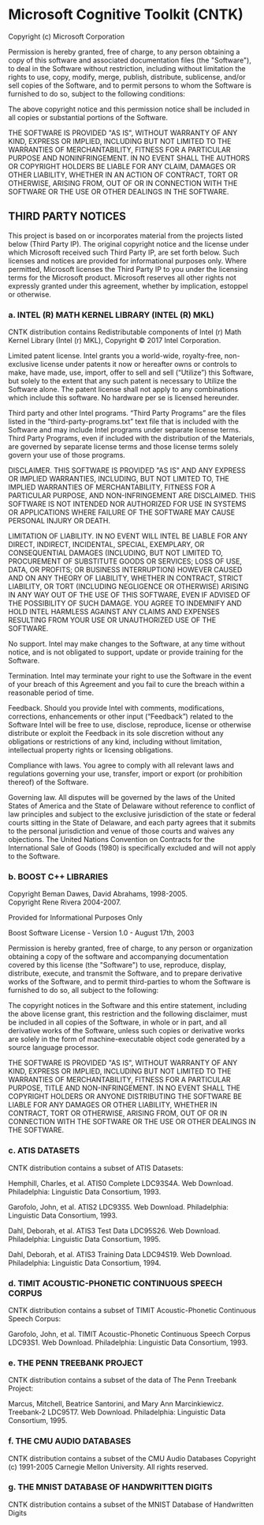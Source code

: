 # Microsoft Cognitive Toolkit (CNTK)

Copyright (c) Microsoft Corporation

Permission is hereby granted, free of charge, to any person obtaining a copy of this software and associated documentation files (the "Software"), to deal in the Software without restriction, including without limitation the rights to use, copy, modify, merge, publish, distribute, sublicense, and/or sell copies of the Software, and to permit persons to whom the Software is furnished to do so, subject to the following conditions: 

The above copyright notice and this permission notice shall be included in all copies or substantial portions of the Software. 

THE SOFTWARE IS PROVIDED "AS IS", WITHOUT WARRANTY OF ANY KIND, EXPRESS OR IMPLIED, INCLUDING BUT NOT LIMITED TO THE WARRANTIES OF MERCHANTABILITY, FITNESS FOR A PARTICULAR PURPOSE AND NONINFRINGEMENT. IN NO EVENT SHALL THE AUTHORS OR COPYRIGHT HOLDERS BE LIABLE FOR ANY CLAIM, DAMAGES OR OTHER LIABILITY, WHETHER IN AN ACTION OF CONTRACT, TORT OR OTHERWISE, ARISING FROM, OUT OF OR IN CONNECTION WITH THE SOFTWARE OR THE USE OR OTHER DEALINGS IN THE SOFTWARE.

## THIRD PARTY NOTICES

This project is based on or incorporates material from the projects listed below (Third Party IP). The original copyright notice and the license under which Microsoft received such Third Party IP, are set forth below. Such licenses and notices are provided for informational purposes only. Where permitted, Microsoft licenses the Third Party IP to you under the licensing terms for the Microsoft product. Microsoft reserves all other rights not expressly granted under this agreement, whether by implication, estoppel or otherwise.

### a. INTEL (R) MATH KERNEL LIBRARY (INTEL (R) MKL)

CNTK distribution contains Redistributable components of Intel (r) Math Kernel Library (Intel (r) MKL), Copyright © 2017 Intel Corporation. 

Limited patent license. Intel grants you a world-wide, royalty-free, non-exclusive license under patents it now or hereafter owns or controls to make, have made, use, import, offer to sell and sell (“Utilize”) this Software, but solely to the extent that any such patent is necessary to Utilize the Software alone. The patent license shall not apply to any combinations which include this software. No hardware per se is licensed hereunder.

Third party and other Intel programs. “Third Party Programs” are the files listed in the “third-party-programs.txt” text file that is included with the Software and may include Intel programs under separate license terms. Third Party Programs, even if included with the distribution of the Materials, are governed by separate license terms and those license terms solely govern your use of those programs.

DISCLAIMER. THIS SOFTWARE IS PROVIDED "AS IS" AND ANY EXPRESS OR IMPLIED WARRANTIES, INCLUDING, BUT NOT LIMITED TO, THE IMPLIED WARRANTIES OF MERCHANTABILITY, FITNESS FOR A PARTICULAR PURPOSE, AND NON-INFRINGEMENT ARE DISCLAIMED. THIS SOFTWARE IS NOT INTENDED NOR AUTHORIZED FOR USE IN SYSTEMS OR APPLICATIONS WHERE FAILURE OF THE SOFTWARE MAY CAUSE PERSONAL INJURY OR DEATH.

LIMITATION OF LIABILITY. IN NO EVENT WILL INTEL BE LIABLE FOR ANY DIRECT, INDIRECT, INCIDENTAL, SPECIAL, EXEMPLARY, OR CONSEQUENTIAL DAMAGES (INCLUDING, BUT NOT LIMITED TO, PROCUREMENT OF SUBSTITUTE GOODS OR SERVICES; LOSS OF USE, DATA, OR PROFITS; OR BUSINESS INTERRUPTION) HOWEVER CAUSED AND ON ANY THEORY OF LIABILITY, WHETHER IN CONTRACT, STRICT LIABILITY, OR TORT (INCLUDING NEGLIGENCE OR OTHERWISE) ARISING IN ANY WAY OUT OF THE USE OF THIS SOFTWARE, EVEN IF ADVISED OF THE POSSIBILITY OF SUCH DAMAGE. YOU AGREE TO INDEMNIFY AND HOLD INTEL HARMLESS AGAINST ANY CLAIMS AND EXPENSES RESULTING FROM YOUR USE OR UNAUTHORIZED USE OF THE SOFTWARE.

No support. Intel may make changes to the Software, at any time without notice, and is not obligated to support, update or provide training for the Software.

Termination. Intel may terminate your right to use the Software in the event of your breach of this Agreement and you fail to cure the breach within a reasonable period of time.

Feedback. Should you provide Intel with comments, modifications, corrections, enhancements or other input (“Feedback”) related to the Software Intel will be free to use, disclose, reproduce, license or otherwise distribute or exploit the Feedback in its sole discretion without any obligations or restrictions of any kind, including without limitation, intellectual property rights or licensing obligations.

Compliance with laws. You agree to comply with all relevant laws and regulations governing your use, transfer, import or export (or prohibition thereof) of the Software.

Governing law. All disputes will be governed by the laws of the United States of America and the State of Delaware without reference to conflict of law principles and subject to the exclusive jurisdiction of the state or federal courts sitting in the State of Delaware, and each party agrees that it submits to the personal jurisdiction and venue of those courts and waives any objections. The United Nations Convention on Contracts for the International Sale of Goods (1980) is specifically excluded and will not apply to the Software.


### b. BOOST C++ LIBRARIES

Copyright Beman Dawes, David Abrahams, 1998-2005.  
Copyright Rene Rivera 2004-2007.

Provided for Informational Purposes Only

Boost Software License - Version 1.0 - August 17th, 2003

Permission is hereby granted, free of charge, to any person or organization obtaining a copy of the software and accompanying documentation covered by this license (the "Software") to use, reproduce, display, distribute, execute, and transmit the Software, and to prepare derivative works of the Software, and to permit third-parties to whom the Software is furnished to do so, all subject to the following:

The copyright notices in the Software and this entire statement, including the above license grant, this restriction and the following disclaimer, must be included in all copies of the Software, in whole or in part, and all derivative works of the Software, unless such copies or derivative works are solely in the form of machine-executable object code generated by a source language processor.

THE SOFTWARE IS PROVIDED "AS IS", WITHOUT WARRANTY OF ANY KIND, EXPRESS OR IMPLIED, INCLUDING BUT NOT LIMITED TO THE WARRANTIES OF MERCHANTABILITY, FITNESS FOR A PARTICULAR PURPOSE, TITLE AND NON-INFRINGEMENT. IN NO EVENT SHALL THE COPYRIGHT HOLDERS OR ANYONE DISTRIBUTING THE SOFTWARE BE LIABLE FOR ANY DAMAGES OR OTHER LIABILITY, WHETHER IN CONTRACT, TORT OR OTHERWISE, ARISING FROM, OUT OF OR IN CONNECTION WITH THE SOFTWARE OR THE USE OR OTHER DEALINGS IN THE SOFTWARE.

### c. ATIS DATASETS

CNTK distribution contains a subset of ATIS Datasets:

Hemphill, Charles, et al. ATIS0 Complete LDC93S4A. Web Download. Philadelphia: Linguistic Data Consortium, 1993.

Garofolo, John, et al. ATIS2 LDC93S5. Web Download. Philadelphia: Linguistic Data Consortium, 1993.

Dahl, Deborah, et al. ATIS3 Test Data LDC95S26. Web Download. Philadelphia: Linguistic Data Consortium, 1995.

Dahl, Deborah, et al. ATIS3 Training Data LDC94S19. Web Download. Philadelphia: Linguistic Data Consortium, 1994.

### d. TIMIT ACOUSTIC-PHONETIC CONTINUOUS SPEECH CORPUS

CNTK distribution contains a subset of TIMIT Acoustic-Phonetic Continuous Speech Corpus:

Garofolo, John, et al. TIMIT Acoustic-Phonetic Continuous Speech Corpus LDC93S1. Web Download. Philadelphia: Linguistic Data Consortium, 1993.

### e. THE PENN TREEBANK PROJECT

CNTK distribution contains a subset of the data of The Penn Treebank Project:

Marcus, Mitchell, Beatrice Santorini, and Mary Ann Marcinkiewicz. Treebank-2 LDC95T7. Web Download. Philadelphia: Linguistic Data Consortium, 1995.

### f. THE CMU AUDIO DATABASES

CNTK distribution contains a subset of the CMU Audio Databases
Copyright (c) 1991-2005 Carnegie Mellon University.  All rights reserved.

### g. THE MNIST DATABASE OF HANDWRITTEN DIGITS

CNTK distribution contains a subset of the MNIST Database of Handwritten Digits
